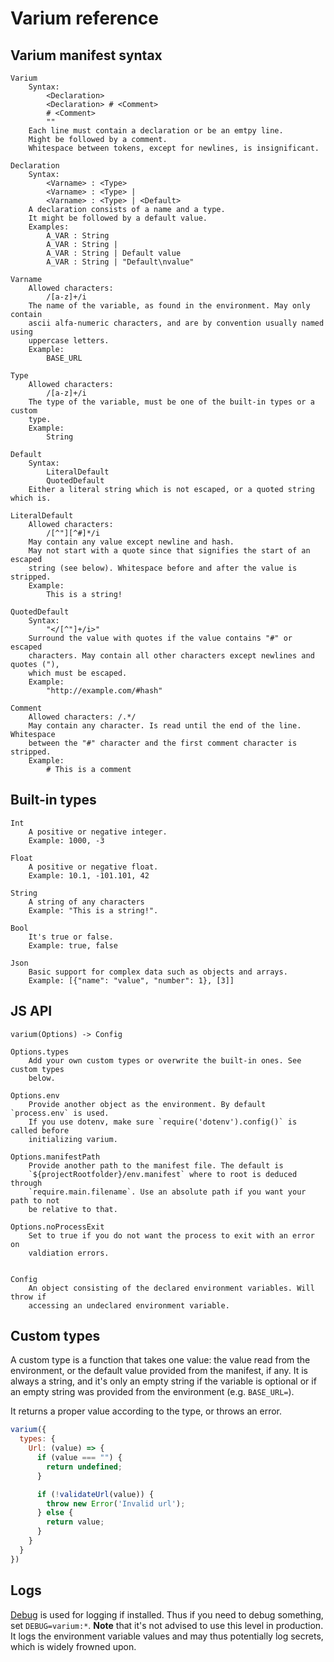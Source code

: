 # Varium reference

## Varium manifest syntax

```
Varium
    Syntax:
        <Declaration>
        <Declaration> # <Comment>
        # <Comment>
        ""
    Each line must contain a declaration or be an emtpy line.
    Might be followed by a comment.
    Whitespace between tokens, except for newlines, is insignificant.

Declaration
    Syntax:
        <Varname> : <Type>
        <Varname> : <Type> |
        <Varname> : <Type> | <Default>
    A declaration consists of a name and a type.
    It might be followed by a default value.
    Examples:
        A_VAR : String
        A_VAR : String |
        A_VAR : String | Default value
        A_VAR : String | "Default\nvalue"

Varname
    Allowed characters:
        /[a-z]+/i
    The name of the variable, as found in the environment. May only contain
    ascii alfa-numeric characters, and are by convention usually named using
    uppercase letters.
    Example:
        BASE_URL

Type
    Allowed characters:
        /[a-z]+/i
    The type of the variable, must be one of the built-in types or a custom
    type.
    Example:
        String

Default
    Syntax:
        LiteralDefault
        QuotedDefault
    Either a literal string which is not escaped, or a quoted string which is.

LiteralDefault
    Allowed characters:
        /[^"][^#]*/i
    May contain any value except newline and hash.
    May not start with a quote since that signifies the start of an escaped
    string (see below). Whitespace before and after the value is stripped.
    Example:
        This is a string!

QuotedDefault
    Syntax:
        "</[^"]+/i>"
    Surround the value with quotes if the value contains "#" or escaped
    characters. May contain all other characters except newlines and quotes ("),
    which must be escaped.
    Example:
        "http://example.com/#hash"

Comment
    Allowed characters: /.*/
    May contain any character. Is read until the end of the line. Whitespace
    between the "#" character and the first comment character is stripped.
    Example:
        # This is a comment
```

## Built-in types

```
Int
    A positive or negative integer.
    Example: 1000, -3

Float
    A positive or negative float.
    Example: 10.1, -101.101, 42

String
    A string of any characters
    Example: "This is a string!".

Bool
    It's true or false.
    Example: true, false

Json
    Basic support for complex data such as objects and arrays.
    Example: [{"name": "value", "number": 1}, [3]]
```

## JS API

```
varium(Options) -> Config

Options.types
    Add your own custom types or overwrite the built-in ones. See custom types
    below.

Options.env
    Provide another object as the environment. By default `process.env` is used.
    If you use dotenv, make sure `require('dotenv').config()` is called before
    initializing varium.

Options.manifestPath
    Provide another path to the manifest file. The default is
    `${projectRootfolder}/env.manifest` where to root is deduced through
    `require.main.filename`. Use an absolute path if you want your path to not
    be relative to that.

Options.noProcessExit
    Set to true if you do not want the process to exit with an error on
    valdiation errors.


Config
    An object consisting of the declared environment variables. Will throw if
    accessing an undeclared environment variable.

```

## Custom types

A custom type is a function that takes one value: the value read from the
environment, or the default value provided from the manifest, if any. It is
always a string, and it's only an empty string if the variable is optional or if
an empty string was provided from the environment (e.g. `BASE_URL=`).

It returns a proper value according to the type, or throws an error.

```js
varium({
  types: {
    Url: (value) => {
      if (value === "") {
        return undefined;
      }

      if (!validateUrl(value)) {
        throw new Error('Invalid url');
      } else {
        return value;
      }
    }
  }
})
```

## Logs

[Debug][debug] is used for logging if installed. Thus if you need to debug
something, set `DEBUG=varium:*`. **Note** that it's not advised to use
this level in production. It logs the environment variable values and may thus
potentially log secrets, which is widely frowned upon.

[debug]: https://www.npmjs.com/package/debug
